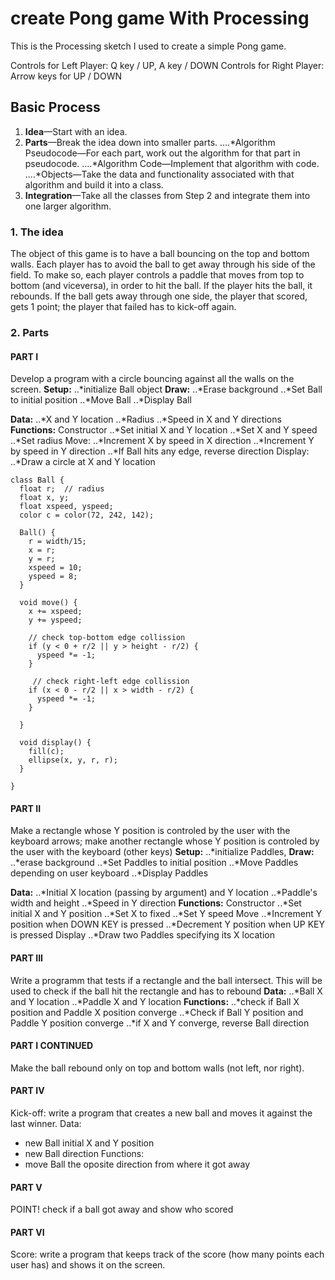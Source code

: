 # create Pong game With Processing
This is the Processing sketch I used to create a simple Pong game.

Controls for Left Player: Q key / UP, A key / DOWN
Controls for Right Player: Arrow keys for UP / DOWN

## Basic Process
1. **Idea**—Start with an idea.
2. **Parts**—Break the idea down into smaller parts.
....*Algorithm Pseudocode—For each part, work out the algorithm for that part in pseudocode. 
....*Algorithm Code—Implement that algorithm with code.
....*Objects—Take the data and functionality associated with that algorithm and build it into a
class.
3. **Integration**—Take all the classes from Step 2 and integrate them into one larger algorithm.


### 1. The idea
The object of this game is to have a ball bouncing on the top and bottom walls. 
Each player has to avoid the ball to get away through his side of the field. 
To make so, each player controls a paddle that moves from top to bottom (and viceversa),
in order to hit the ball. If the player hits the ball, it rebounds. 
If the ball gets away through one side, the player that scored, gets 1 point; 
the player that failed has to kick-off again.

### 2. Parts
#### PART I
Develop a program with a circle bouncing against all the walls on the screen.
**Setup:**
..*initialize Ball object
**Draw:**
..*Erase background
..*Set Ball to initial position
..*Move Ball
..*Display Ball

**Data:**
..*X and Y location
..*Radius
..*Speed in X and Y directions
**Functions:**
Constructor
..*Set initial X and Y location
..*Set X and Y speed
..*Set radius
Move:
..*Increment X by speed in X direction
..*Increment Y by speed in Y direction
..*If Ball hits any edge, reverse direction
Display:
..*Draw a circle at X and Y location

```
class Ball {
  float r;  // radius
  float x, y;
  float xspeed, yspeed;
  color c = color(72, 242, 142);
  
  Ball() {
    r = width/15;
    x = r;
    y = r;
    xspeed = 10;
    yspeed = 8;
  }
  
  void move() {
    x += xspeed;
    y += yspeed;
    
    // check top-bottom edge collission
    if (y < 0 + r/2 || y > height - r/2) {
      yspeed *= -1;
    }
    
     // check right-left edge collission
    if (x < 0 - r/2 || x > width - r/2) {
      yspeed *= -1;
    }
    
  }
  
  void display() {
    fill(c);
    ellipse(x, y, r, r);
  }
  
}
```
        
#### PART II
Make a rectangle whose Y position is controled by the user with the keyboard arrows; make another rectangle whose Y position is controled by the user with the keyboard (other keys)
**Setup:**
..*initialize Paddles, 
**Draw:**
..*erase background
..*Set Paddles to initial position
..*Move Paddles depending on user keyboard
..*Display Paddles

**Data:**
..*Initial X location (passing by argument) and Y location 
..*Paddle's width and height
..*Speed in Y direction
**Functions:**
Constructor
..*Set initial X and Y position
..*Set X to fixed
..*Set Y speed
Move
..*Increment Y position when DOWN KEY is pressed
..*Decrement Y position when UP KEY is pressed
Display
..*Draw two Paddles specifying its X location
      
#### PART III
Write a programm that tests if a rectangle and the ball intersect. This will be used to check if the ball hit the rectangle and has to rebound
**Data:**
..*Ball X and Y location
..*Paddle X and Y location
**Functions:**
..*check if Ball X position and Paddle X position converge
..*Check if Ball Y position and Paddle Y position converge
..*if X and Y converge, reverse Ball direction
      
#### PART I CONTINUED
Make the ball rebound only on top and bottom walls (not left, nor right).
  
#### PART IV
Kick-off: write a program that creates a new ball and moves it against the last winner.
Data:
- new Ball initial X and Y position
- new Ball direction
Functions:
- move Ball the oposite direction from where it got away
      
#### PART V
POINT! check if a ball got away and show who scored

#### PART VI
Score: write a program that keeps track of the score (how many points each user has) and shows it on the screen.
